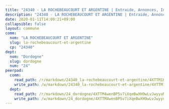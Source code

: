 ```yaml
---
title: "24340 - LA ROCHEBEAUCOURT ET ARGENTINE | Entraide, Annonces, Initiatives"
description: "24340 - LA ROCHEBEAUCOURT ET ARGENTINE | Entraide, Annonces, Initiatives"
date: 2020-01-11T14:09:21+09:00
collapsible: false
layout: commune
comm:
  nom: "LA ROCHEBEAUCOURT ET ARGENTINE"
  slug: la-rochebeaucourt-et-argentine
  cp: "24340"
dept:
  nom: "Dordogne"
  slug: dordogne
  num: "24"
peerpad:
  comm:
    read_path: /r/markdown/24340_la-rochebeaucourt-et-argentine/4XTTM1HpxTnRGr7b6EpM5JSDFcLieS1BZVFdt4G6MBS3rGdBy
    write_path: /w/markdown/24340_la-rochebeaucourt-et-argentine/4XTTM1HpxTnRGr7b6EpM5JSDFcLieS1BZVFdt4G6MBS3rGdBy-K3TgURjoeeEWu45ELBjJwGjueiyKjdSxSyuuh84VMnux7d1AeTJqswSKvRxRBi2bZdPWmFXYk2UrVMDLL5gFNZkBVYZaoNm54ZFob69rpzToDuYXaJZSUjsKxQaQS2zFY5JdSRyV
  dept:
    read_path: /r/markdown/24_dordogne/4XTTM4wenBP5v7iXqeBwXH9wLvJwyyuNKzLxRyGzSZXmCuzgg
    write_path: /w/markdown/24_dordogne/4XTTM4wenBP5v7iXqeBwXH9wLvJwyyuNKzLxRyGzSZXmCuzgg-K3TgUusQQUSAmJPXozCTSBeqjqksxkVWGVxtHwEFrs5RuocQr8weKG2oQg7MVeg2F9Hhv7ggtBiBU8D9pdXEPa9M67VU3BzgAG9BCtQw3VY3Xcxk2YSegk3iUXMkpicGxxJr7mWp
---
```


